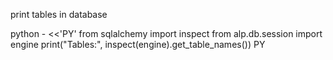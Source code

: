 print tables in database

python - <<'PY'
from sqlalchemy import inspect
from alp.db.session import engine
print("Tables:", inspect(engine).get_table_names())
PY

